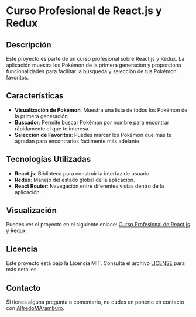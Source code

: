 # Curso Profesional de React.js y Redux

## Descripción

Este proyecto es parte de un curso profesional sobre React.js y Redux. La aplicación muestra los Pokémon de la primera generación y proporciona funcionalidades para facilitar la búsqueda y selección de tus Pokémon favoritos.

## Características

- **Visualización de Pokémon**: Muestra una lista de todos los Pokémon de la primera generación.
- **Buscador**: Permite buscar Pokémon por nombre para encontrar rápidamente el que te interesa.
- **Selección de Favoritos**: Puedes marcar los Pokémon que más te agradan para encontrarlos fácilmente más adelante.

## Tecnologías Utilizadas

- **React.js**: Biblioteca para construir la interfaz de usuario.
- **Redux**: Manejo del estado global de la aplicación.
- **React Router**: Navegación entre diferentes vistas dentro de la aplicación.

## Visualización

Puedes ver el proyecto en el siguiente enlace: [Curso Profesional de React.js y Redux](https://alfredomaramburo.github.io/Curso-Profesional-de-React.js-y-Redux/)

## Licencia

Este proyecto está bajo la Licencia MIT. Consulta el archivo [LICENSE](LICENSE) para más detalles.

## Contacto

Si tienes alguna pregunta o comentario, no dudes en ponerte en contacto con [AlfredoMAramburo](https://github.com/AlfredoMAramburo).

